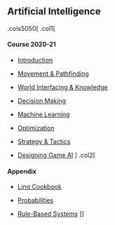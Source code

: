 ## Artificial Intelligence

.cols5050[
.col1[
#### Course 2020-21

* [Introduction](introduction/index.html)

* [Movement & Pathfinding](https://gebakx.github.io/mv-games/)

* [World Interfacing & Knowledge](perception/index.html)

* [Decision Making](https://gebakx.github.io/dm-games/)

* [Machine Learning](https://gebakx.github.io/ml-games/)

* [Optimization](optimization/index.html)

* [Strategy & Tactics](tactics/index.html)

* [Designing Game AI](design/index.html) 
]
.col2[
#### Appendix

* [Linq Cookbook](linq/index.html)

* [Probabilities](probs/index.html) 

* [Rule-Based Systems](rules/index.html) 
]]
